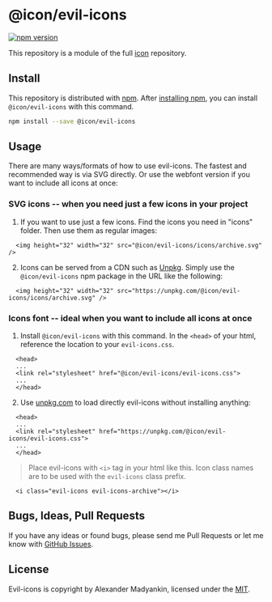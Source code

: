 # @icon/evil-icons

[![npm version](https://img.shields.io/npm/v/@icon/evil-icons.svg)](https://www.npmjs.org/package/@icon/evil-icons)

This repository is a module of the full [icon][icon] repository.

## Install

This repository is distributed with [npm]. After [installing npm][install-npm], you can install `@icon/evil-icons` with this command.

```bash
npm install --save @icon/evil-icons
```

## Usage

There are many ways/formats of how to use evil-icons. The fastest and recommended way is via SVG directly. Or use the webfont version if you want to include all icons at once:

### SVG icons -- when you need just a few icons in your project

  1. If you want to use just a few icons. Find the icons you need in "icons" folder. Then use them as regular images:

```
  <img height="32" width="32" src="@icon/evil-icons/icons/archive.svg" />
```

  2. Icons can be served from a CDN such as [Unpkg][Unpkg]. Simply use the `@icon/evil-icons` npm package in the URL like the following:

```
  <img height="32" width="32" src="https://unpkg.com/@icon/evil-icons/icons/archive.svg" />
```

### Icons font -- ideal when you want to include all icons at once

  1. Install `@icon/evil-icons` with this command. In the `<head>` of your html, reference the location to your `evil-icons.css`.

```
  <head>
  ...
  <link rel="stylesheet" href="@icon/evil-icons/evil-icons.css">
  ...
  </head>
```

  2. Use [unpkg.com][Unpkg] to load directly evil-icons without installing anything:

```
  <head>
  ...
  <link rel="stylesheet" href="https://unpkg.com/@icon/evil-icons/evil-icons.css">
  ...
  </head>
```

> Place evil-icons with `<i>` tag in your html like this. Icon class names are to be used with the `evil-icons` class prefix.

```
  <i class="evil-icons evil-icons-archive"></i>
```


## Bugs, Ideas, Pull Requests

If you have any ideas or found bugs, please send me Pull Requests or let me know with [GitHub Issues][github issues].

## License

Evil-icons is copyright by Alexander Madyankin, licensed under the [MIT][license].

[license]: https://opensource.org/licenses/MIT
[icon]: https://github.com/thecreation/icons
[npm]: https://www.npmjs.com/
[install-npm]: https://docs.npmjs.com/getting-started/installing-node
[sass]: http://sass-lang.com/
[github issues]: https://github.com/thecreation/icons/issues
[Unpkg]: https://unpkg.com